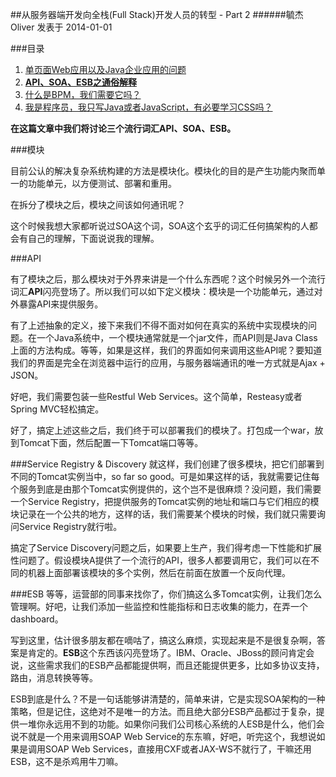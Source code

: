 ##从服务器端开发向全栈(Full Stack)开发人员的转型 - Part 2
######毓杰Oliver 发表于 2014-01-01

###目录

1. [单页面Web应用以及Java企业应用的问题](http://blog.oliverzy.gitpress.org/~posts/2013-12-31-summary.md)
2. **[API、SOA、ESB之通俗解释](http://blog.oliverzy.gitpress.org/~posts/2014-01-01-summary2.md)**
3. [什么是BPM，我们需要它吗？](http://blog.oliverzy.gitpress.org/~posts/2014-01-02-summary3.md)
4. [我是程序员，我只写Java或者JavaScript，有必要学习CSS吗？](http://blog.oliverzy.gitpress.org/~posts/2014-01-03-summary4.md)

**在这篇文章中我们将讨论三个流行词汇API、SOA、ESB。**

###模块

目前公认的解决复杂系统构建的方法是模块化。模块化的目的是产生功能内聚而单一的功能单元，以方便测试、部署和重用。

在拆分了模块之后，模块之间该如何通讯呢？

这个时候我想大家都听说过SOA这个词，SOA这个玄乎的词汇任何搞架构的人都会有自己的理解，下面说说我的理解。

<!--more-->

###API

有了模块之后，那么模块对于外界来讲是一个什么东西呢？这个时候另外一个流行词汇**API**闪亮登场了。所以我们可以如下定义模块：模块是一个功能单元，通过对外暴露API来提供服务。

有了上述抽象的定义，接下来我们不得不面对如何在真实的系统中实现模块的问题。在一个Java系统中，一个模块通常就是一个jar文件，而API则是Java Class上面的方法构成。等等，如果是这样，我们的界面如何来调用这些API呢？要知道我们的界面是完全在浏览器中运行的应用，与服务器端通讯的唯一方式就是Ajax + JSON。

好吧，我们需要包装一些Restful Web Services。这个简单，Resteasy或者Spring MVC轻松搞定。

好了，搞定上述这些之后，我们终于可以部署我们的模块了。打包成一个war，放到Tomcat下面，然后配置一下Tomcat端口等等。

###Service Registry & Discovery
就这样，我们创建了很多模块，把它们部署到不同的Tomcat实例当中，so far so good。可是如果这样的话，我就需要记住每个服务到底是由那个Tomcat实例提供的，这个岂不是很麻烦？没问题，我们需要一个Service Registry，把提供服务的Tomcat实例的地址和端口与它们相应的模块记录在一个公共的地方，这样的话，我们需要某个模块的时候，我们就只需要询问Service Registry就行啦。

搞定了Service Discovery问题之后，如果要上生产，我们得考虑一下性能和扩展性问题了。假设模块A提供了一个流行的API，很多人都要调用它，我们可以在不同的机器上面部署该模块的多个实例，然后在前面在放置一个反向代理。

###ESB
等等，运营部的同事来找你了，你们搞这么多Tomcat实例，让我们怎么管理啊。好吧，让我们添加一些监控和性能指标和日志收集的能力，在弄一个dashboard。

写到这里，估计很多朋友都在嘀咕了，搞这么麻烦，实现起来是不是很复杂啊，答案是肯定的。**ESB**这个东西该闪亮登场了。IBM、Oracle、JBoss的顾问肯定会说，这些需求我们的ESB产品都能提供啊，而且还能提供更多，比如多协议支持，路由，消息转换等等。

ESB到底是什么？不是一句话能够讲清楚的，简单来讲，它是实现SOA架构的一种策略，但是记住，这绝对不是唯一的方法。而且绝大部分ESB产品都过于复杂，提供一堆你永远用不到的功能。如果你问我们公司核心系统的人ESB是什么，他们会说不就是一个用来调用SOAP Web Service的东东嘛，好吧，听完这个，我想说如果是调用SOAP Web Services，直接用CXF或者JAX-WS不就行了，干嘛还用ESB，这不是杀鸡用牛刀嘛。

